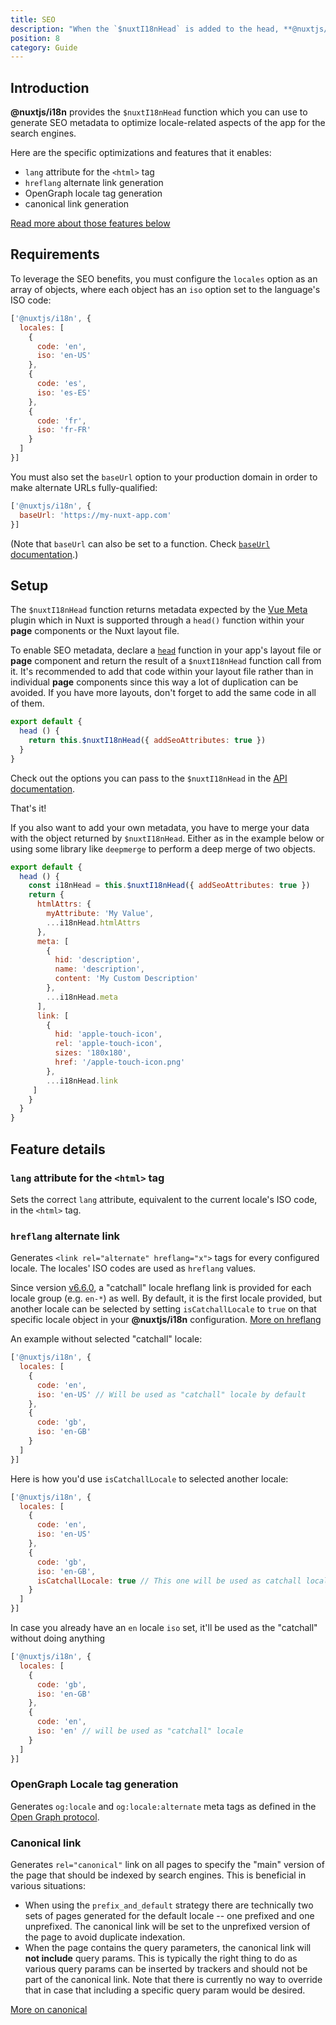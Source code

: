 ```yaml
---
title: SEO
description: "When the `$nuxtI18nHead` is added to the head, **@nuxtjs/i18n** attempts to add some metadata to improve your pages SEO. Here's what it does"
position: 8
category: Guide
---
```


## Introduction

**@nuxtjs/i18n** provides the `$nuxtI18nHead` function which you can use to generate SEO metadata to optimize locale-related aspects of the app for the search engines.

Here are the specific optimizations and features that it enables:
- `lang` attribute for the `<html>` tag
- `hreflang` alternate link generation
- OpenGraph locale tag generation
- canonical link generation

[Read more about those features below](#feature-details)

## Requirements

To leverage the SEO benefits, you must configure the `locales` option as an array of objects, where each object has an `iso` option set to the language's ISO code:

```js {}[nuxt.config.js]
['@nuxtjs/i18n', {
  locales: [
    {
      code: 'en',
      iso: 'en-US'
    },
    {
      code: 'es',
      iso: 'es-ES'
    },
    {
      code: 'fr',
      iso: 'fr-FR'
    }
  ]
}]
```

You must also set the `baseUrl` option to your production domain in order to make alternate URLs fully-qualified:

```js {}[nuxt.config.js]
['@nuxtjs/i18n', {
  baseUrl: 'https://my-nuxt-app.com'
}]
```

(Note that `baseUrl` can also be set to a function. Check [`baseUrl` documentation](/options-reference#baseurl).)

## Setup

The `$nuxtI18nHead` function returns metadata expected by the [Vue Meta](https://github.com/nuxt/vue-meta) plugin which in Nuxt is supported through a `head()` function within your **page** components or the Nuxt layout file.

To enable SEO metadata, declare a [`head`](https://nuxtjs.org/guides/features/meta-tags-seo) function in your app's layout file or **page** component and return the result of a `$nuxtI18nHead` function call from it. It's recommended to add that code within your layout file rather than in individual **page** components since this way a lot of duplication can be avoided. If you have more layouts, don't forget to add the same code in all of them.

```js {}[layouts/default.vue]
export default {
  head () {
    return this.$nuxtI18nHead({ addSeoAttributes: true })
  }
}
```

Check out the options you can pass to the `$nuxtI18nHead` in the [API documentation](/api#nuxti18nhead).

That's it!

If you also want to add your own metadata, you have to merge your data with the object returned by `$nuxtI18nHead`. Either as in the example below or using some library like `deepmerge` to perform a deep merge of two objects.

```js {}[layouts/default.vue]
export default {
  head () {
    const i18nHead = this.$nuxtI18nHead({ addSeoAttributes: true })
    return {
      htmlAttrs: {
        myAttribute: 'My Value',
        ...i18nHead.htmlAttrs
      },
      meta: [
        {
          hid: 'description',
          name: 'description',
          content: 'My Custom Description'
        },
        ...i18nHead.meta
      ],
      link: [
        {
          hid: 'apple-touch-icon',
          rel: 'apple-touch-icon',
          sizes: '180x180',
          href: '/apple-touch-icon.png'
        },
        ...i18nHead.link
     ]
    }
  }
}
```

## Feature details

### `lang` attribute for the `<html>` tag

  Sets the correct `lang` attribute, equivalent to the current locale's ISO code, in the `<html>` tag.

### `hreflang` alternate link

  Generates `<link rel="alternate" hreflang="x">` tags for every configured locale. The locales' ISO codes are used as `hreflang` values.

  Since version [v6.6.0](https://github.com/nuxt-community/i18n-module/releases/tag/v6.6.0), a "catchall" locale hreflang link is provided for each locale group (e.g. `en-*`) as well. By default, it is the first locale provided, but another locale can be selected by setting `isCatchallLocale` to `true` on that specific locale object in your **@nuxtjs/i18n** configuration. [More on hreflang](https://support.google.com/webmasters/answer/189077)

An example without selected "catchall" locale:

```js {}[nuxt.config.js]
['@nuxtjs/i18n', {
  locales: [
    {
      code: 'en',
      iso: 'en-US' // Will be used as "catchall" locale by default
    },
    {
      code: 'gb',
      iso: 'en-GB'
    }
  ]
}]
```

Here is how you'd use `isCatchallLocale` to selected another locale:

```js {}[nuxt.config.js]
['@nuxtjs/i18n', {
  locales: [
    {
      code: 'en',
      iso: 'en-US'
    },
    {
      code: 'gb',
      iso: 'en-GB',
      isCatchallLocale: true // This one will be used as catchall locale
    }
  ]
}]
```

  In case you already have an `en` locale `iso` set, it'll be used as the "catchall" without doing anything

```js {}[nuxt.config.js]
['@nuxtjs/i18n', {
  locales: [
    {
      code: 'gb',
      iso: 'en-GB'
    },
    {
      code: 'en',
      iso: 'en' // will be used as "catchall" locale
    }
  ]
}]
```

### OpenGraph Locale tag generation

  Generates `og:locale` and `og:locale:alternate` meta tags as defined in the [Open Graph protocol](http://ogp.me/#optional).

### Canonical link

  Generates `rel="canonical"` link on all pages to specify the "main" version of the page that should be indexed by search engines. This is beneficial in various situations:
  - When using the `prefix_and_default` strategy there are technically two sets of pages generated for the default locale -- one prefixed and one unprefixed. The canonical link will be set to the unprefixed version of the page to avoid duplicate indexation.
  - When the page contains the query parameters, the canonical link will **not include** query params. This is typically the right thing to do as various query params can be inserted by trackers and should not be part of the canonical link. Note that there is currently no way to override that in case that including a specific query param would be desired.

[More on canonical](https://support.google.com/webmasters/answer/182192#dup-content)
